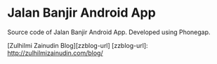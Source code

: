 # Jalan Banjir Android App

Source code of Jalan Banjir Android App. Developed using Phonegap.

[Zulhilmi Zainudin Blog][zzblog-url]
[zzblog-url]: http://zulhilmizainudin.com/blog/